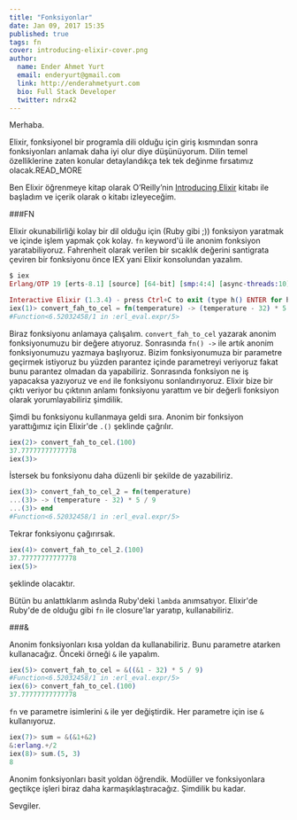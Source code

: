 ```yaml
---
title: "Fonksiyonlar"
date: Jan 09, 2017 15:35
published: true
tags: fn
cover: introducing-elixir-cover.png
author:
  name: Ender Ahmet Yurt
  email: enderyurt@gmail.com
  link: http://enderahmetyurt.com
  bio: Full Stack Developer
  twitter: ndrx42
---
```


Merhaba.

Elixir, fonksiyonel bir programla dili olduğu için giriş kısmından sonra 
fonksiyonları anlamak daha iyi olur diye düşünüyorum. Dilin temel özelliklerine 
zaten konular detaylandıkça tek tek değinme fırsatımız olacak.READ_MORE

Ben Elixir öğrenmeye kitap olarak O’Reilly’nin [Introducing Elixir](http://shop.oreilly.com/product/0636920050612.do) 
kitabı ile başladım ve içerik olarak o kitabı izleyeceğim.

###FN

Elixir okunabilirliği kolay bir dil olduğu için (Ruby gibi ;)) fonksiyon yaratmak ve içinde işlem yapmak çok kolay. ```fn``` keyword'ü ile anonim fonksiyon yaratabiliyoruz. Fahrenheit olarak verilen bir sıcaklık değerini santigrata çeviren bir fonksiyonu önce IEX yani Elixir konsolundan yazalım.

```elixir
$ iex
Erlang/OTP 19 [erts-8.1] [source] [64-bit] [smp:4:4] [async-threads:10] [hipe] [kernel-poll:false] [dtrace]

Interactive Elixir (1.3.4) - press Ctrl+C to exit (type h() ENTER for help)
iex(1)> convert_fah_to_cel = fn(temperature) -> (temperature - 32) * 5 / 9 end
#Function<6.52032458/1 in :erl_eval.expr/5>
```

Biraz fonksiyonu anlamaya çalışalım. ```convert_fah_to_cel``` yazarak anonim fonksiyonumuzu bir değere atıyoruz. Sonrasında ```fn() ->``` ile artık anonim fonksiyonumuzu yazmaya başlıyoruz. Bizim fonksiyonumuza bir parametre geçirmek istiyoruz bu yüzden parantez içinde parametreyi veriyoruz fakat bunu parantez olmadan da yapabiliriz. Sonrasında fonksiyon ne iş yapacaksa yazıyoruz ve ```end``` ile fonksiyonu sonlandırıyoruz. Elixir bize bir çıktı veriyor bu çıktının anlamı fonksiyonu yarattım ve bir değerli fonksiyon olarak yorumlayabiliriz şimdilik.

Şimdi bu fonksiyonu kullanmaya geldi sıra. Anonim bir fonksiyon yarattığımız için Elixir'de ```.()``` şeklinde çağrılır.

```elixir
iex(2)> convert_fah_to_cel.(100)
37.77777777777778
iex(3)>
```

İstersek bu fonksiyonu daha düzenli bir şekilde de yazabiliriz.

```elixir
iex(3)> convert_fah_to_cel_2 = fn(temperature)
...(3)> -> (temperature - 32) * 5 / 9
...(3)> end
#Function<6.52032458/1 in :erl_eval.expr/5>
```

Tekrar fonksiyonu çağırırsak.

```elixir
iex(4)> convert_fah_to_cel_2.(100)
37.77777777777778
iex(5)>
```

şeklinde olacaktır.

Bütün bu anlattıklarım aslında Ruby'deki ```lambda``` anımsatıyor. Elixir'de Ruby'de de olduğu gibi ```fn``` ile closure'lar yaratıp, kullanabiliriz.

###&

Anonim fonksiyonları kısa yoldan da kullanabiliriz. Bunu parametre atarken kullanacağız. Önceki örneği ```&``` ile yapalım.

```elixir
iex(5)> convert_fah_to_cel = &((&1 - 32) * 5 / 9)
#Function<6.52032458/1 in :erl_eval.expr/5>
iex(6)> convert_fah_to_cel.(100)
37.77777777777778
```

```fn``` ve parametre isimlerini ```&``` ile yer değiştirdik. Her parametre için ise ```&``` kullanıyoruz.

```elixir
iex(7)> sum = &(&1+&2)
&:erlang.+/2
iex(8)> sum.(5, 3)
8
```

Anonim fonksiyonları basit yoldan öğrendik. Modüller ve fonksiyonlara geçtikçe işleri biraz daha karmaşıklaştıracağız. Şimdilik bu kadar.

Sevgiler.
